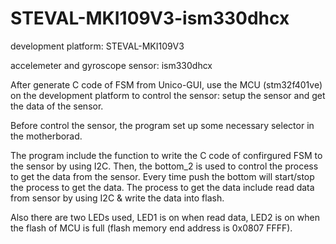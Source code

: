 # STEVAL-MKI109V3-ism330dhcx
development platform: STEVAL-MKI109V3

accelemeter and gyroscope sensor: ism330dhcx

After generate C code of FSM from Unico-GUI, use the MCU (stm32f401ve) on the development platform to control the sensor: setup the sensor and get the data of the sensor.

Before control the sensor, the program set up some necessary selector in the motherborad.

The program include the function to write the C code of confirgured FSM to the sensor by using I2C. Then, the bottom_2 is used to control the process to get the data from the sensor. Every time push the bottom will start/stop the process to get the data. The process to get the data include read data from sensor by using I2C & write the data into flash.

Also there are two LEDs used, LED1 is on when read data, LED2 is on when the flash of MCU is full (flash memory end address is 0x0807 FFFF). 
